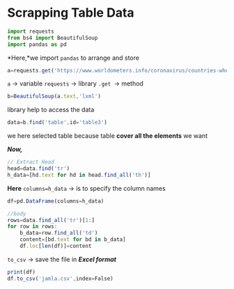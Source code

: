 # Scrapping Table Data

```ts
import requests
from bs4 import BeautifulSoup
import pandas as pd
```
*Here,*we import `pandas` to arrange and store 

```ts
a=requests.get('https://www.worldometers.info/coronavirus/countries-where-coronavirus-has-spread/')
```
`a` -> variable
`requests` -> library
`.get `-> method

```ts
b=BeautifulSoup(a.text,'lxml')
```
library help to access the data
```ts
data=b.find('table',id='table3')
```
we here selected table because table  **cover all the elements** we want

***Now,***



```ts
// Extract Head 
head=data.find('tr')
h_data=[hd.text for hd in head.find_all('th')]
```
**Here** 
`columns=h_data` -> is to specify the column names
```ts
df=pd.DataFrame(columns=h_data)
```

```ts
//body
rows=data.find_all('tr')[1:]
for row in rows: 
    b_data=row.find_all('td')
    content=[bd.text for bd in b_data] 
    df.loc[len(df)]=content
```

`to_csv` -> save the file in ***Excel format***
```ts
print(df)
df.to_csv('jamla.csv',index=False)
```